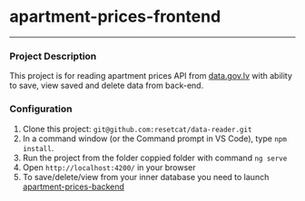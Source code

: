 # apartment-prices-frontend

---
### Project Description
This project is for reading apartment prices API from
[data.gov.lv](https://data.gov.lv/dati/lv/dataset/videjas-darijumu-cenas-ar-savrupmajam/resource/006029cd-6b52-4fbc-b2fb-26f2ff4d99b6)
with ability to save, view saved and delete data from back-end.

### Configuration
1. Clone this project: `git@github.com:resetcat/data-reader.git`
2. In a command window (or the Command prompt in VS Code), type `npm install`.
2. Run the project from the folder coppied folder with command `ng serve`
3. Open `http://localhost:4200/` in your browser
3. To save/delete/view from your inner database you need to launch [apartment-prices-backend](https://github.com/resetcat/-apartment-prices-backend)

